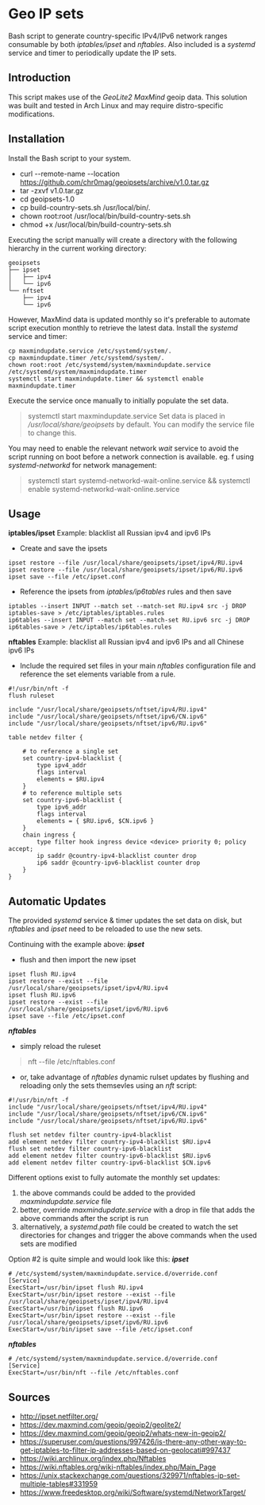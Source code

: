 Geo IP sets
============
Bash script to generate country-specific IPv4/IPv6 network ranges consumable by both *iptables/ipset* and *nftables*. Also included is a *systemd* service and timer to periodically update the IP sets.

Introduction
------------
This script makes use of the *GeoLite2 MaxMind* geoip data. This solution was built and tested in Arch Linux and may require distro-specific modifications.

Installation
------------
Install the Bash script to your system.
* curl --remote-name --location https://github.com/chr0mag/geoipsets/archive/v1.0.tar.gz
* tar -zxvf v1.0.tar.gz
* cd geoipsets-1.0
* cp build-country-sets.sh /usr/local/bin/.
* chown root:root /usr/local/bin/build-country-sets.sh
* chmod +x /usr/local/bin/build-country-sets.sh

Executing the script manually will create a directory with the following hierarchy in the current working directory:
```
geoipsets
├── ipset
│   ├── ipv4
│   └── ipv6
└── nftset
    ├── ipv4
    └── ipv6
```
However, MaxMind data is updated monthly so it's preferable to automate script execution monthly to retrieve the latest data. Install the *systemd* service and timer:
```
cp maxmindupdate.service /etc/systemd/system/.
cp maxmindupdate.timer /etc/systemd/system/.
chown root:root /etc/systemd/system/maxmindupdate.service /etc/systemd/system/maxmindupdate.timer
systemctl start maxmindupdate.timer && systemctl enable maxmindupdate.timer
```

Execute the service once manually to initially populate the set data.
> systemctl start maxmindupdate.service
Set data is placed in */usr/local/share/geoipsets* by default. You can modify the service file to change this.

You may need to enable the relevant network *wait* service to avoid the script running on boot before a network connection is available. eg. f using *systemd-networkd* for network management:
> systemctl start systemd-networkd-wait-online.service && systemctl enable systemd-networkd-wait-online.service

Usage
------
**iptables/ipset**
Example: blacklist all Russian ipv4 and ipv6 IPs

* Create and save the ipsets
```
ipset restore --file /usr/local/share/geoipsets/ipset/ipv4/RU.ipv4
ipset restore --file /usr/local/share/geoipsets/ipset/ipv6/RU.ipv6
ipset save --file /etc/ipset.conf
```
* Reference the ipsets from *iptables/ip6tables* rules and then save
```
iptables --insert INPUT --match set --match-set RU.ipv4 src -j DROP
iptables-save > /etc/iptables/iptables.rules
ip6tables --insert INPUT --match set --match-set RU.ipv6 src -j DROP
ip6tables-save > /etc/iptables/ip6tables.rules
```

**nftables**
Example: blacklist all Russian ipv4 and ipv6 IPs and all Chinese ipv6 IPs

* Include the required set files in your main *nftables* configuration file and reference the set elements variable from a rule.
```
#!/usr/bin/nft -f
flush ruleset

include "/usr/local/share/geoipsets/nftset/ipv4/RU.ipv4"
include "/usr/local/share/geoipsets/nftset/ipv6/CN.ipv6"
include "/usr/local/share/geoipsets/nftset/ipv6/RU.ipv6"

table netdev filter {

	# to reference a single set
	set country-ipv4-blacklist {
		type ipv4_addr
		flags interval
		elements = $RU.ipv4
	}
	# to reference multiple sets
	set country-ipv6-blacklist {
		type ipv6_addr
		flags interval
		elements = { $RU.ipv6, $CN.ipv6 }
	}
	chain ingress {
		type filter hook ingress device <device> priority 0; policy accept;
		ip saddr @country-ipv4-blacklist counter drop
		ip6 saddr @country-ipv6-blacklist counter drop
	}
}
```

Automatic Updates
-----------------
The provided *systemd* service & timer updates the set data on disk, but *nftables* and *ipset* need to be reloaded to use the new sets.

Continuing with the example above:
***ipset***
* flush and then import the new ipset
```
ipset flush RU.ipv4
ipset restore --exist --file /usr/local/share/geoipsets/ipset/ipv4/RU.ipv4
ipset flush RU.ipv6
ipset restore --exist --file /usr/local/share/geoipsets/ipset/ipv6/RU.ipv6
ipset save --file /etc/ipset.conf
```
***nftables***
* simply reload the ruleset
> nft --file /etc/nftables.conf
* or, take advantage of *nftables* dynamic rulset updates by flushing and reloading only the sets themsevles using an *nft* script:
```
#!/usr/bin/nft -f
include "/usr/local/share/geoipsets/nftset/ipv4/RU.ipv4"
include "/usr/local/share/geoipsets/nftset/ipv6/CN.ipv6"
include "/usr/local/share/geoipsets/nftset/ipv6/RU.ipv6"

flush set netdev filter country-ipv4-blacklist
add element netdev filter country-ipv4-blacklist $RU.ipv4
flush set netdev filter country-ipv6-blacklist
add element netdev filter country-ipv6-blacklist $RU.ipv6
add element netdev filter country-ipv6-blacklist $CN.ipv6
```

Different options exist to fully automate the monthly set updates:
1. the above commands could be added to the provided *maxmindupdate.service* file
2. better, override *maxmindupdate.service* with a drop in file that adds the above commands after the script is run
3. alternatively, a *systemd.path* file could be created to watch the set directories for changes and trigger the above commands when the used sets are modified

Option #2 is quite simple and would look like this:
***ipset***
```
# /etc/systemd/system/maxmindupdate.service.d/override.conf
[Service]
ExecStart=/usr/bin/ipset flush RU.ipv4
ExecStart=/usr/bin/ipset restore --exist --file /usr/local/share/geoipsets/ipset/ipv4/RU.ipv4
ExecStart=/usr/bin/ipset flush RU.ipv6
ExecStart=/usr/bin/ipset restore --exist --file /usr/local/share/geoipsets/ipset/ipv6/RU.ipv6
ExecStart=/usr/bin/ipset save --file /etc/ipset.conf
```
***nftables***
```
# /etc/systemd/system/maxmindupdate.service.d/override.conf
[Service]
ExecStart=/usr/bin/nft --file /etc/nftables.conf
```

Sources
------------
* http://ipset.netfilter.org/
* https://dev.maxmind.com/geoip/geoip2/geolite2/
* https://dev.maxmind.com/geoip/geoip2/whats-new-in-geoip2/
* https://superuser.com/questions/997426/is-there-any-other-way-to-get-iptables-to-filter-ip-addresses-based-on-geolocati#997437
* https://wiki.archlinux.org/index.php/Nftables
* https://wiki.nftables.org/wiki-nftables/index.php/Main_Page
* https://unix.stackexchange.com/questions/329971/nftables-ip-set-multiple-tables#331959
* https://www.freedesktop.org/wiki/Software/systemd/NetworkTarget/

